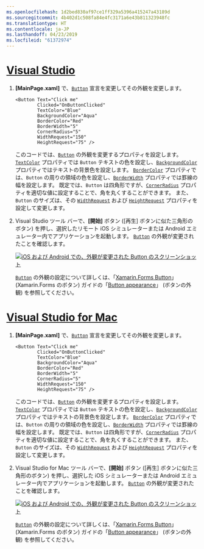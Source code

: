 ```yaml
---
ms.openlocfilehash: 1d2bed830af97ce1ff329a5396a415247a43189d
ms.sourcegitcommit: 4b402d1c508fa84e4fc3171a6e43b811323948fc
ms.translationtype: HT
ms.contentlocale: ja-JP
ms.lasthandoff: 04/23/2019
ms.locfileid: "61372974"
---
```

# <a name="visual-studiotabvswin"></a>[Visual Studio](#tab/vswin)

1. **[MainPage.xaml]** で、[`Button`](xref:Xamarin.Forms.Button) 宣言を変更してその外観を変更します。

    ```xaml
    <Button Text="Click me"
            Clicked="OnButtonClicked"
            TextColor="Blue"
            BackgroundColor="Aqua"
            BorderColor="Red"
            BorderWidth="5"
            CornerRadius="5"
            WidthRequest="150"
            HeightRequest="75" />
    ```

    このコードでは、[`Button`](xref:Xamarin.Forms.Button) の外観を変更するプロパティを設定します。 [`TextColor`](xref:Xamarin.Forms.Button.TextColor) プロパティでは `Button` テキストの色を設定し、[`BackgroundColor`](xref:Xamarin.Forms.VisualElement.BackgroundColor) プロパティではテキストの背景色を設定します。 [`BorderColor`](xref:Xamarin.Forms.Button.BorderColor) プロパティでは、`Button` の周りの領域の色を設定し、[`BorderWidth`](xref:Xamarin.Forms.Button.BorderWidth) プロパティでは罫線の幅を設定します。 既定では、`Button` は四角形ですが、[`CornerRadius`](xref:Xamarin.Forms.Button.CornerRadius) プロパティを適切な値に設定することで、角を丸くすることができます。 また、`Button` のサイズは、その [`WidthRequest`](xref:Xamarin.Forms.VisualElement.WidthRequest) および [`HeightRequest`](xref:Xamarin.Forms.VisualElement.HeightRequest) プロパティを設定して変更します。

1. Visual Studio ツール バーで、**[開始]** ボタン ([再生] ボタンに似た三角形のボタン) を押し、選択したリモート iOS シミュレーターまたは Android エミュレーター内でアプリケーションを起動します。 [`Button`](xref:Xamarin.Forms.Button) の外観が変更されたことを確認します。

    [![iOS および Android での、外観が変更された Button のスクリーンショット](../images/change-button-appearance.png "外観が変更された Button")](../images/change-button-appearance-large.png#lightbox "外観が変更された Button")

    [`Button`](xref:Xamarin.Forms.Button) の外観の設定について詳しくは、「[Xamarin.Forms Button](~/xamarin-forms/user-interface/button.md)」 (Xamarin.Forms のボタン) ガイドの「[Button appearance](~/xamarin-forms/user-interface/button.md#button-appearance)」 (ボタンの外観) を参照してください。

# <a name="visual-studio-for-mactabvsmac"></a>[Visual Studio for Mac](#tab/vsmac)

1. **[MainPage.xaml]** で、[`Button`](xref:Xamarin.Forms.Button) 宣言を変更してその外観を変更します。

    ```xaml
    <Button Text="Click me"
            Clicked="OnButtonClicked"
            TextColor="Blue"
            BackgroundColor="Aqua"
            BorderColor="Red"
            BorderWidth="5"
            CornerRadius="5"
            WidthRequest="150"
            HeightRequest="75" />
    ```

    このコードでは、[`Button`](xref:Xamarin.Forms.Button) の外観を変更するプロパティを設定します。 [`TextColor`](xref:Xamarin.Forms.Button.TextColor) プロパティでは `Button` テキストの色を設定し、[`BackgroundColor`](xref:Xamarin.Forms.VisualElement.BackgroundColor) プロパティではテキストの背景色を設定します。 [`BorderColor`](xref:Xamarin.Forms.Button.BorderColor) プロパティでは、`Button` の周りの領域の色を設定し、[`BorderWidth`](xref:Xamarin.Forms.Button.BorderWidth) プロパティでは罫線の幅を設定します。 既定では、`Button` は四角形ですが、[`CornerRadius`](xref:Xamarin.Forms.Button.CornerRadius) プロパティを適切な値に設定することで、角を丸くすることができます。 また、`Button` のサイズは、その [`WidthRequest`](xref:Xamarin.Forms.VisualElement.WidthRequest) および [`HeightRequest`](xref:Xamarin.Forms.VisualElement.HeightRequest) プロパティを設定して変更します。

1. Visual Studio for Mac ツール バーで、**[開始]** ボタン ([再生] ボタンに似た三角形のボタン) を押し、選択した iOS シミュレーターまたは Android エミュレーター内でアプリケーションを起動します。 [`Button`](xref:Xamarin.Forms.Button) の外観が変更されたことを確認します。

    [![iOS および Android での、外観が変更された Button のスクリーンショット](../images/change-button-appearance.png "外観が変更された Button")](../images/change-button-appearance-large.png#lightbox "外観が変更された Button")

    [`Button`](xref:Xamarin.Forms.Button) の外観の設定について詳しくは、「[Xamarin.Forms Button](~/xamarin-forms/user-interface/button.md)」 (Xamarin.Forms のボタン) ガイドの「[Button appearance](~/xamarin-forms/user-interface/button.md#button-appearance)」 (ボタンの外観) を参照してください。
